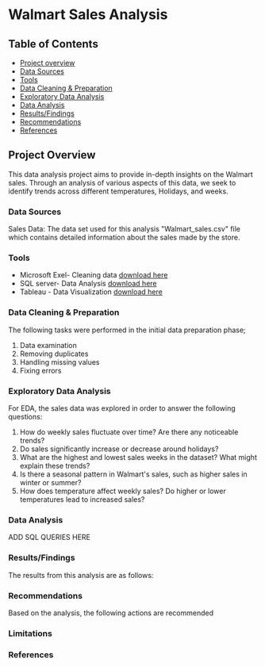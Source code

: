 # Walmart Sales Analysis

## Table of Contents
- [Project overview](#project-overview)
- [Data Sources](#data-sources)
- [Tools](#tools)
- [Data Cleaning & Preparation](#data-cleaning-&-preparation)
- [Exploratory Data Analysis](#exploratory-data-analysis)
- [Data Analysis](#data-analysis)
- [Results/Findings](#results/findings)
- [Recommendations](#recommendations)
- [References](#references)

## Project Overview

 This data analysis project aims to provide in-depth insights on the Walmart sales. Through an analysis of various aspects of this data, we seek to identify trends across different 
 temperatures, Holidays, and weeks. 

### Data Sources

 Sales Data: The data set used for this analysis "Walmart_sales.csv" file which contains detailed information about the sales made by the store.

### Tools
- Microsoft Exel- Cleaning data [download here](https://microsoft.com)
- SQL server- Data Analysis [download here](https://mySQL.com)
- Tableau - Data Visualization [download here](https://tableau.com)

### Data Cleaning & Preparation

 The following tasks were performed in the initial data preparation phase;
  1. Data examination
  2. Removing duplicates
  3. Handling missing values
  4. Fixing errors

### Exploratory Data Analysis

  For EDA, the sales data was explored in order to answer the following questions:
  1. How do weekly sales fluctuate over time? Are there any noticeable trends?
  2. Do sales significantly increase or decrease around holidays?
  3. What are the highest and lowest sales weeks in the dataset? What might explain these trends?
  4. Is there a seasonal pattern in Walmart's sales, such as higher sales in winter or summer?
  5. How does temperature affect weekly sales? Do higher or lower temperatures lead to increased sales?

### Data Analysis
ADD SQL QUERIES HERE

### Results/Findings
The results from this analysis are as follows:


### Recommendations
Based on the analysis, the following actions are recommended

### Limitations

### References




  


